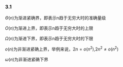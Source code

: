 ### 3.1
$\Theta(n)$为渐进紧确界，即表示n趋于无穷大时的准确量级

$O(n)$为渐进上界，即表示n趋于无穷大时的上限

$\Omega(n)$为渐进下界，即表示n趋于无穷大时的下限

$o(n)$为非渐进紧确上界，举例来说，$2n=o(n^2)$,$2n^2\neq o(n^2)$

$\omega(n)$为非渐进紧确下界